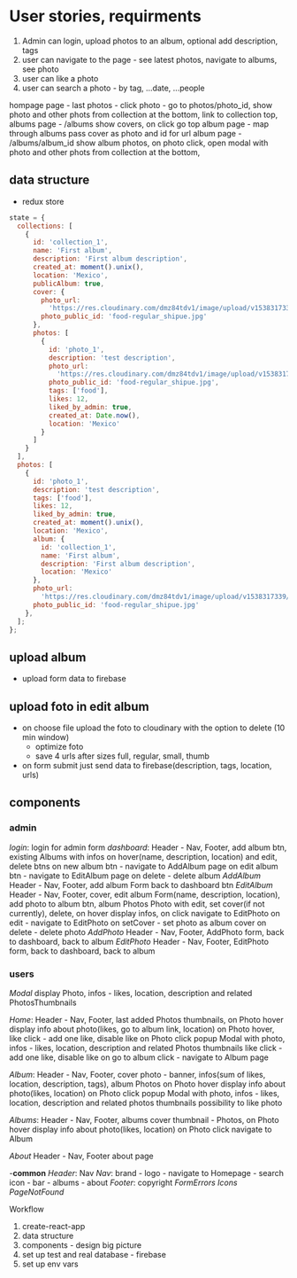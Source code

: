 # User stories, requirments

1. Admin can login, upload photos to an album, optional add description, tags
2. user can navigate to the page - see latest photos, navigate to albums, see photo
3. user can like a photo
4. user can search a photo - by tag, ...date, ...people

hompage page - last photos - click photo - go to photos/photo_id, show photo and other phots from collection at the bottom, link to collection top,
albums page - /albums show covers, on click go top album page - map through albums pass cover as photo and id for url
album page - /albums/album_id show album photos, on photo click, open modal with photo and other phots from collection at the bottom,

## data structure

- redux store

```js
state = {
  collections: [
    {
      id: 'collection_1',
      name: 'First album',
      description: 'First album description',
      created_at: moment().unix(),
      location: 'Mexico',
      publicAlbum: true,
      cover: {
        photo_url:
          'https://res.cloudinary.com/dmz84tdv1/image/upload/v1538317339/food-regular_shipue.jpg',
        photo_public_id: 'food-regular_shipue.jpg'
      },
      photos: [
        {
          id: 'photo_1',
          description: 'test description',
          photo_url:
            'https://res.cloudinary.com/dmz84tdv1/image/upload/v1538317339/food-regular_shipue.jpg',
          photo_public_id: 'food-regular_shipue.jpg',
          tags: ['food'],
          likes: 12,
          liked_by_admin: true,
          created_at: Date.now(),
          location: 'Mexico'
        }
      ]
    }
  ],
  photos: [
    {
      id: 'photo_1',
      description: 'test description',
      tags: ['food'],
      likes: 12,
      liked_by_admin: true,
      created_at: moment().unix(),
      location: 'Mexico',
      album: {
        id: 'collection_1',
        name: 'First album',
        description: 'First album description',
        location: 'Mexico'
      },
      photo_url:
        'https://res.cloudinary.com/dmz84tdv1/image/upload/v1538317339/food-regular_shipue.jpg',
      photo_public_id: 'food-regular_shipue.jpg'
    },
  ];
};
```

## upload album

- upload form data to firebase

## upload foto in edit album

- on choose file upload the foto to cloudinary with the option to delete (10 min window)
  - optimize foto
  - save 4 urls after sizes full, regular, small, thumb
- on form submit just send data to firebase(description, tags, location, urls)

## components

### admin

_login_:
login for admin form
_dashboard_:
Header - Nav, Footer, add album btn, existing Albums with infos on hover(name, description, location) and edit, delete btns
on new album btn - navigate to AddAlbum page
on edit album btn - navigate to EditAlbum page
on delete - delete album
_AddAlbum_
Header - Nav, Footer, add album Form
back to dashboard btn
_EditAlbum_
Header - Nav, Footer, cover, edit album Form(name, description, location), add photo to album btn, album Photos
Photo with edit, set cover(if not currently), delete, on hover display infos, on click navigate to EditPhoto
on edit - navigate to EditPhoto
on setCover - set photo as album cover
on delete - delete photo
_AddPhoto_
Header - Nav, Footer, AddPhoto form, back to dashboard, back to album
_EditPhoto_
Header - Nav, Footer, EditPhoto form, back to dashboard, back to album

### users

_Modal_
display Photo, infos - likes, location, description and related PhotosThumbnails

_Home_:
Header - Nav, Footer, last added Photos thumbnails,
on Photo hover display info about photo(likes, go to album link, location)
on Photo hover, like click - add one like, disable like
on Photo click popup Modal with photo, infos - likes, location, description and related Photos thumbnails
like click - add one like, disable like
on go to album click - navigate to Album page

_Album_:
Header - Nav, Footer, cover photo - banner, infos(sum of likes, location, description, tags), album Photos
on Photo hover display info about photo(likes, location)
on Photo click popup Modal with photo, infos - likes, location, description and related photos thumbnails
possibility to like photo

_Albums_:
Header - Nav, Footer, albums cover thumbnail - Photos,
on Photo hover display info about photo(likes, location)
on Photo click navigate to Album

_About_
Header - Nav, Footer
about page

-**common**
_Header_:
Nav
_Nav_:
brand - logo - navigate to Homepage - search icon - bar - albums - about
_Footer_:
copyright
_FormErrors_
_Icons_
_PageNotFound_

Workflow

1. create-react-app
2. data structure
3. components - design big picture
4. set up test and real database - firebase
5. set up env vars
